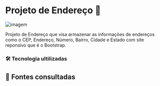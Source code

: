 # Projeto de Endereço 📮

![imagem](img/cadastro.pgn.png)
 
Projeto de Endereço que  visa armazenar as informações de endereços como o CEP, Endereço, Número, Bairro, Cidade e Estado 
com site reponsivo que é o Bootstrap.
 


### 🛠️ Tecnologia ultilizadas

## 📄 Fontes consultadas



